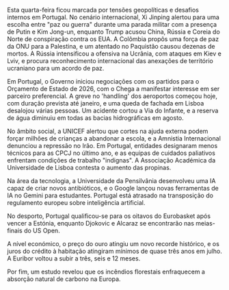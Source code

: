 Esta quarta-feira ficou marcada por tensões geopolíticas e desafios internos em Portugal. No cenário internacional, Xi Jinping alertou para uma escolha entre "paz ou guerra" durante uma parada militar com a presença de Putin e Kim Jong-un, enquanto Trump acusou China, Rússia e Coreia do Norte de conspiração contra os EUA. A Colômbia propôs uma força de paz da ONU para a Palestina, e um atentado no Paquistão causou dezenas de mortos. A Rússia intensificou a ofensiva na Ucrânia, com ataques em Kiev e Lviv, e procura reconhecimento internacional das anexações de território ucraniano para um acordo de paz.

Em Portugal, o Governo iniciou negociações com os partidos para o Orçamento de Estado de 2026, com o Chega a manifestar interesse em ser parceiro preferencial. A greve no 'handling' dos aeroportos começou hoje, com duração prevista até janeiro, e uma queda de fachada em Lisboa desalojou várias pessoas. Um acidente cortou a Via do Infante, e a reserva de água diminuiu em todas as bacias hidrográficas em agosto.

No âmbito social, a UNICEF alertou que cortes na ajuda externa podem forçar milhões de crianças a abandonar a escola, e a Amnistia Internacional denunciou a repressão no Irão. Em Portugal, entidades designaram menos técnicos para as CPCJ no último ano, e as equipas de cuidados paliativos enfrentam condições de trabalho "indignas". A Associação Académica da Universidade de Lisboa contesta o aumento das propinas.

Na área da tecnologia, a Universidade da Pensilvânia desenvolveu uma IA capaz de criar novos antibióticos, e o Google lançou novas ferramentas de IA no Gemini para estudantes. Portugal está atrasado na transposição do regulamento europeu sobre inteligência artificial.

No desporto, Portugal qualificou-se para os oitavos do Eurobasket após vencer a Estónia, enquanto Djokovic e Alcaraz se encontrarão nas meias-finais do US Open.

A nível económico, o preço do ouro atingiu um novo recorde histórico, e os juros do crédito à habitação atingiram mínimos de quase três anos em julho. A Euribor voltou a subir a três, seis e 12 meses.

Por fim, um estudo revelou que os incêndios florestais enfraquecem a absorção natural de carbono na Europa.